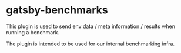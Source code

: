 # gatsby-benchmarks

This plugin is used to send env data / meta information / results when running a benchmark.

The plugin is intended to be used for our internal benchmarking infra.
